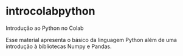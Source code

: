 # introcolabpython
Introdução ao Python no Colab

Esse material apresenta o básico da linguagem Python além de uma introdução à bibliotecas Numpy e Pandas.
